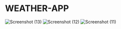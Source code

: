 # WEATHER-APP
![Screenshot (13)](https://github.com/gauravraoj/WEATHER-APP/assets/96016132/a39244ef-3c34-425e-bf02-f933465c83d3)
![Screenshot (12)](https://github.com/gauravraoj/WEATHER-APP/assets/96016132/be3050fb-bb8f-4def-bc4b-49e9e417a5cf)
![Screenshot (11)](https://github.com/gauravraoj/WEATHER-APP/assets/96016132/a0a2b87d-f9d1-4573-98fd-9fa6bd3d7e67)
